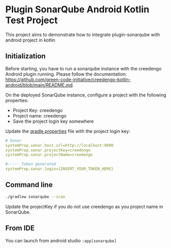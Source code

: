 # Plugin SonarQube Android Kotlin Test Project

This project aims to demonstrate how to integrate plugin-sonarqube with android project in kotlin

## Initialization

Before starting, you have to run a sonarqube instance with the creedengo Android plugin running. Please follow the documentation: https://github.com/green-code-initiative/creedengo-kotlin-android/blob/main/README.md.

On the deployed SonarQube instance, configure a project with the following properties:

- Project Key: creedengo
- Project name: creedengo
- Save the project login key somewhere

Update the [gradle.properties](gradle.properties) file with the project login key:


```yaml
# Sonar
systemProp.sonar.host.url=http://localhost:9000
systemProp.sonar.projectKey=creedengo
systemProp.sonar.projectName=creedengo

#----- Token generated
systemProp.sonar.login={INSERT_YOUR_TOKEN_HERE}
```

## Command line

```sh
./gradlew sonarqube --scan
```

Update the projectKey if you do not use creedengo as you project name in SonarQube.

## From IDE

You can launch from android studio `:app[sonarqube]`


